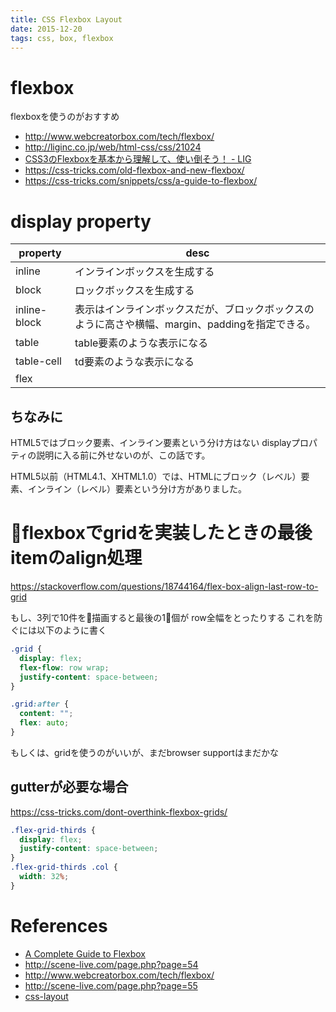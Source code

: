 ```yaml
---
title: CSS Flexbox Layout
date: 2015-12-20
tags: css, box, flexbox
---
```


# flexbox

flexboxを使うのがおすすめ


+ <http://www.webcreatorbox.com/tech/flexbox/>
+ <http://liginc.co.jp/web/html-css/css/21024>
+ [CSS3のFlexboxを基本から理解して、使い倒そう！ - LIG](http://liginc.co.jp/web/html-css/css/21024)
+ <https://css-tricks.com/old-flexbox-and-new-flexbox/>
+ <https://css-tricks.com/snippets/css/a-guide-to-flexbox/>


# display property


|   property   |                                               desc                                              |
|--------------|-------------------------------------------------------------------------------------------------|
| inline       | インラインボックスを生成する                                                                    |
| block        | ロックボックスを生成する                                                                        |
| inline-block | 表示はインラインボックスだが、ブロックボックスのように高さや横幅、margin、paddingを指定できる。 |
| table        | table要素のような表示になる                                                                     |
| table-cell   | td要素のような表示になる                                                                        |
| flex             |                                                                                                 |


## ちなみに

HTML5ではブロック要素、インライン要素という分け方はない
displayプロパティの説明に入る前に外せないのが、この話です。

HTML5以前（HTML4.1、XHTML1.0）では、HTMLにブロック（レベル）要素、インライン（レベル）要素という分け方がありました。


# flexboxでgridを実装したときの最後itemのalign処理

<https://stackoverflow.com/questions/18744164/flex-box-align-last-row-to-grid>

もし、3列で10件を描画すると最後の1個が row全幅をとったりする
これを防ぐには以下のように書く

```css
.grid {
  display: flex;
  flex-flow: row wrap;
  justify-content: space-between;
}

.grid:after {
  content: "";
  flex: auto;
}
```
もしくは、gridを使うのがいいが、まだbrowser supportはまだかな

## gutterが必要な場合

<https://css-tricks.com/dont-overthink-flexbox-grids/>

```css
.flex-grid-thirds {
  display: flex;
  justify-content: space-between;
}
.flex-grid-thirds .col {
  width: 32%;
}
```


# References

+ [A Complete Guide to Flexbox](https://css-tricks.com/snippets/css/a-guide-to-flexbox/)
+ <http://scene-live.com/page.php?page=54>
+ <http://www.webcreatorbox.com/tech/flexbox/>
+ <http://scene-live.com/page.php?page=55>
+ [css-layout](https://github.com/facebook/css-layout)
